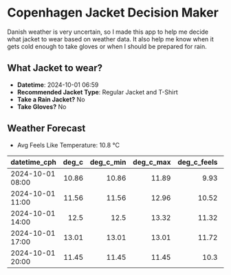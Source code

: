 
# Copenhagen Jacket Decision Maker

Danish weather is very uncertain, so I made this app to help me decide what jacket to wear based on weather data. 
It also help me know when it gets cold enough to take gloves or when I should be prepared for rain.

## What Jacket to wear?

- **Datetime**: 2024-10-01 06:59
- **Recommended Jacket Type**: Regular Jacket and T-Shirt
- **Take a Rain Jacket?** No
- **Take Gloves?** No

## Weather Forecast
- Avg Feels Like Temperature: 10.8 °C

| datetime_cph     |   deg_c |   deg_c_min |   deg_c_max |   deg_c_feels | weather   | wind   | rain   |
|:-----------------|--------:|------------:|------------:|--------------:|:----------|:-------|:-------|
| 2024-10-01 08:00 |   10.86 |       10.86 |       11.89 |          9.93 | Clouds    | High   | None   |
| 2024-10-01 11:00 |   11.56 |       11.56 |       12.96 |         10.52 | Clouds    | High   | None   |
| 2024-10-01 14:00 |   12.5  |       12.5  |       13.32 |         11.32 | Clouds    | High   | None   |
| 2024-10-01 17:00 |   13.01 |       13.01 |       13.01 |         11.72 | Clouds    | High   | None   |
| 2024-10-01 20:00 |   11.45 |       11.45 |       11.45 |         10.3  | Clouds    | High   | None   |
        
